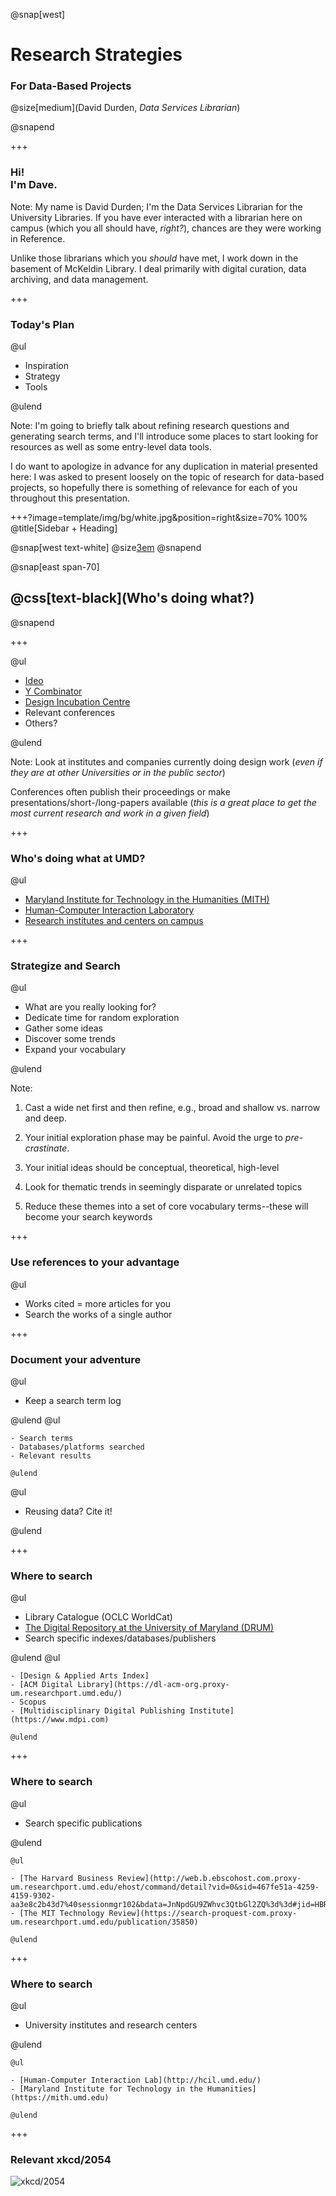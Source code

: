 @snap[west]

<h1>Research Strategies</h1>
<h3>For Data-Based Projects</h3>
@size[medium](David Durden, <i>Data Services Librarian</i>)

@snapend

+++

<h3>Hi!<br />I'm Dave.</h3>

Note: My name is David Durden; I'm the Data Services Librarian for the University Libraries. If you have ever interacted with a librarian here on campus (which you all should have, *right?*), chances are they were working in Reference. 

Unlike those librarians which you *should* have met, I work down in the basement of McKeldin Library. I deal primarily with digital curation, data archiving, and data management. 
 
+++ 

### Today's Plan

@ul

- Inspiration
- Strategy
- Tools 

@ulend 

Note: I'm going to briefly talk about refining research questions and generating search terms, and I'll introduce some places to start looking for resources as well as some entry-level data tools.

I do want to apologize in advance for any duplication in material presented here: I was asked to present loosely on the topic of research for data-based projects, so hopefully there is something of relevance for each of you throughout this presentation.

+++?image=template/img/bg/white.jpg&position=right&size=70% 100%
@title[Sidebar + Heading]

@snap[west text-white]
@size[3em](1.)
@snapend

@snap[east span-70]
<h2>@css[text-black](Who's doing what?)</h2>
@snapend

+++

@ul

- [Ideo](https://www.ideo.com/)
- [Y Combinator](https://blog.ycombinator.com/)
- [Design Incubation Centre](http://www.designincubationcentre.com/)
- Relevant conferences
- Others?

@ulend

Note: Look at institutes and companies currently doing design work (*even if they are at other Universities or in the public sector*)

Conferences often publish their proceedings or make presentations/short-/long-papers available (*this is a great place to get the most current research and work in a given field*)

+++

### Who's doing what at UMD?

@ul

- [Maryland Institute for Technology in the Humanities (MITH)]()
- [Human-Computer Interaction Laboratory]()
- [Research institutes and centers on campus](https://www.umd.edu/centers-and-institutes)

+++

### Strategize and Search

@ul 

- What are you really looking for?
- Dedicate time for random exploration
- Gather some ideas
- Discover some trends
- Expand your vocabulary

@ulend

Note: 

1. Cast a wide net first and then refine, e.g., broad and shallow vs. narrow and deep.

2. Your initial exploration phase may be painful. Avoid the urge to *pre-crastinate*.
3. Your initial ideas should be conceptual, theoretical, high-level
4. Look for thematic trends in seemingly disparate or unrelated topics
5. Reduce these themes into a set of core vocabulary terms--these will become your search keywords

+++

### Use references to your advantage

@ul

- Works cited = more articles for you
- Search the works of a single author

+++

### Document your adventure

@ul

- Keep a search term log

@ulend
    @ul

    - Search terms
    - Databases/platforms searched
    - Relevant results

    @ulend
@ul
- Reusing data? Cite it!

@ulend

+++

### Where to search

@ul

- Library Catalogue (OCLC WorldCat)
- [The Digital Repository at the University of Maryland (DRUM)](https://www.drum.lib.umd.edu)
- Search specific indexes/databases/publishers

@ulend
    @ul

    - [Design & Applied Arts Index]
    - [ACM Digital Library](https://dl-acm-org.proxy-um.researchport.umd.edu/)
    - Scopus
    - [Multidisciplinary Digital Publishing Institute](https://www.mdpi.com)

    @ulend

+++

### Where to search

@ul

- Search specific publications

@ulend

    @ul

    - [The Harvard Business Review](http://web.b.ebscohost.com.proxy-um.researchport.umd.edu/ehost/command/detail?vid=0&sid=467fe51a-4259-4159-9302-aa3e8c2b43d7%40sessionmgr102&bdata=JnNpdGU9ZWhvc3QtbGl2ZQ%3d%3d#jid=HBR&db=bth)
    - [The MIT Technology Review](https://search-proquest-com.proxy-um.researchport.umd.edu/publication/35850)
    
    @ulend

+++

### Where to search

@ul

- University institutes and research centers

@ulend

    @ul
    
    - [Human-Computer Interaction Lab](http://hcil.umd.edu/)
    - [Maryland Institute for Technology in the Humanities](https://mith.umd.edu)

    @ulend

+++

### Relevant xkcd/2054


![xkcd/2054](https://imgs.xkcd.com/comics/data_pipeline.png)

